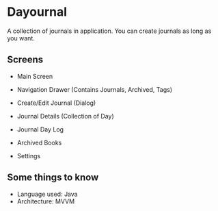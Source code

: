 # Dayournal

A collection of journals in application. You can create journals as long as you want.

## Screens

- Main Screen
- Navigation Drawer (Contains Journals, Archived, Tags)


- Create/Edit Journal (Dialog)
- Journal Details (Collection of Day)
- Journal Day Log

- Archived Books
- Settings


## Some things to know

- Language used: Java
- Architecture: MVVM

